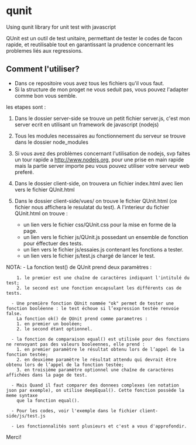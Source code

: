 qunit
=====

Using qunit library for unit test with javascript

QUnit est un outil de test unitaire, permettant de tester le codes de facon rapide,
et reutilisable tout en garantissant la prudence concernant les problemes liés aux regressions.

Comment l'utiliser?
-------------------

* Dans ce repositoire vous avez tous les fichiers qu'il vous faut.
* Si la structure de mon proget ne vous seduit pas, vous pouvez l'adapter comme bon vous semble.

les etapes sont :

1. Dans le dossier server-side se trouve un petit fichier server.js, c'est mon server ecrit en
   utilisant un framework de javascript (nodejs)

2. Tous les modules necessaires au fonctionnement du serveur se trouve dans le dossier node_modules

3. Si vous avez des problèmes concernant l'utilisation de nodejs, svp faites un tour rapide a http://www.nodejs.org, pour une prise en main rapide mais la partie server importe peu vous pouvez utiliser votre serveur web preferé.

4. Dans le dossier client-side, on trouvera un fichier index.html avec lien vers le fichier QUnit.html

5. Dans le dossier client-side/vues/ on trouve le fichier QUnit.html (ce fichier nous affichera le resulatat du test).
A l'interieur du fichier QUnit.html on trouve :
    * un lien vers le fichier css/QUnit.css pour la mise en forme de la page.
    * un lien vers le fichier js/QUnit.js possedant un ensemble de fonction pour éffectuer des tests.
    * un lien vers le fichier js/essaies.js contenant les fonctions a tester.
    * un lien vers le fichier js/test.js chargé de lancer le test.



NOTA: - La fonction test() de QUnit prend deux paramètres :

		1. le premier est une chaîne de caractères indiquant l'intitulé du test;
		2. le second est une fonction encapsulant les différents cas de tests.

	  - Une première fonction QUnit nommée "ok" permet de tester une fonction booléenne : le test échoue si l’expression testée renvoie false.
	    La fonction ok() de QUnit prend comme parametres :
	    1. en premier un booléen;
	    2. le second étant optionnel.

	  - la fonction de comparaison equal() est utilisée pour des fonctions ne renvoyant pas des valeurs booleennes, elle prend :
		1. en premier paramètre le résultat obtenu lors de l’appel de la fonction testée;
		2. en deuxième paramètre le résultat attendu qui devrait être obtenu lors de l’appel de la fonction testée;
		3. en troisième paramètre optionnel une chaîne de caractères affichées dans la page de test.

	  - Mais Quand il faut comparer des donnees complexes (en notation json par exemple), on utilise deepEqual(). Cette fonction possède la meme syntaxe
	  	que la fonction equal().

	  - Pour les codes, voir l'exemple dans le fichier client-side/js/test.js

	  - Les fonctionnalités sont plusieurs et c'est a vous d'approfondir.

Merci!




